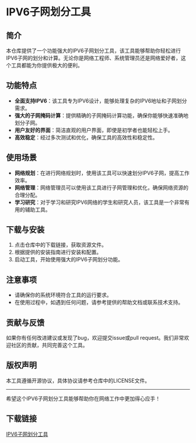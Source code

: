 # IPV6子网划分工具

## 简介
本仓库提供了一个功能强大的IPV6子网划分工具，该工具能够帮助你轻松进行IPV6子网的划分和计算。无论你是网络工程师、系统管理员还是网络爱好者，这个工具都能为你提供极大的便利。

## 功能特点
- **全面支持IPV6**：该工具专为IPV6设计，能够处理复杂的IPV6地址和子网划分需求。
- **强大的子网掩码计算**：提供精确的子网掩码计算功能，确保你能够快速准确地划分子网。
- **用户友好的界面**：简洁直观的用户界面，即使是初学者也能轻松上手。
- **高效稳定**：经过多次测试和优化，确保工具的高效性和稳定性。

## 使用场景
- **网络规划**：在进行网络规划时，使用该工具可以快速划分IPV6子网，提高工作效率。
- **网络管理**：网络管理员可以使用该工具进行子网管理和优化，确保网络资源的合理分配。
- **学习研究**：对于学习和研究IPV6网络的学生和研究人员，该工具是一个非常有用的辅助工具。

## 下载与安装
1. 点击仓库中的下载链接，获取资源文件。
2. 根据提供的安装指南进行安装和配置。
3. 启动工具，开始使用强大的IPV6子网划分功能。

## 注意事项
- 请确保你的系统环境符合工具的运行要求。
- 在使用过程中，如遇到任何问题，请参考提供的帮助文档或联系技术支持。

## 贡献与反馈
如果你有任何改进建议或发现了bug，欢迎提交issue或pull request。我们非常欢迎社区的贡献，共同完善这个工具。

## 版权声明
本工具遵循开源协议，具体协议请参考仓库中的LICENSE文件。

---

希望这个IPV6子网划分工具能够帮助你在网络工作中更加得心应手！

## 下载链接

[IPV6子网划分工具](https://pan.quark.cn/s/977633f5cd8c)